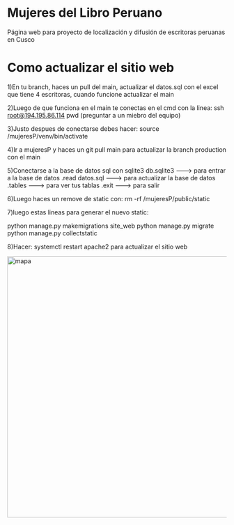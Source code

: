# Mujeres del Libro Peruano
Página web para proyecto de localización y difusión de escritoras peruanas en Cusco
# Como actualizar el sitio web
1)En tu branch, haces un pull del main, actualizar el datos.sql con el excel que tiene 4 escritoras, cuando funcione actualizar el main

2)Luego de que funciona en el main te conectas en el cmd con la linea: ssh root@194.195.86.114
  pwd (preguntar a un miebro del equipo)

3)Justo despues de conectarse debes hacer: source /mujeresP/venv/bin/activate

4)Ir a mujeresP y haces un git pull main para actualizar la branch production con el main

5)Conectarse a la base de datos sql con 
	sqlite3 db.sqlite3   ---> para entrar a la base de datos
	.read datos.sql ---> para actualizar la base de datos
	.tables   ---> para ver tus tablas
	.exit	  ---> para salir

6)Luego haces un remove de static con: rm -rf /mujeresP/public/static

7)luego estas lineas para generar el nuevo static:

python manage.py makemigrations site_web
python manage.py migrate
python manage.py collectstatic

8)Hacer: systemctl restart apache2 para actualizar el sitio web

<img width="600" alt="mapa" src="https://user-images.githubusercontent.com/58043367/153087745-def8f2ef-e795-474b-81d8-69eb316f0f78.png">
